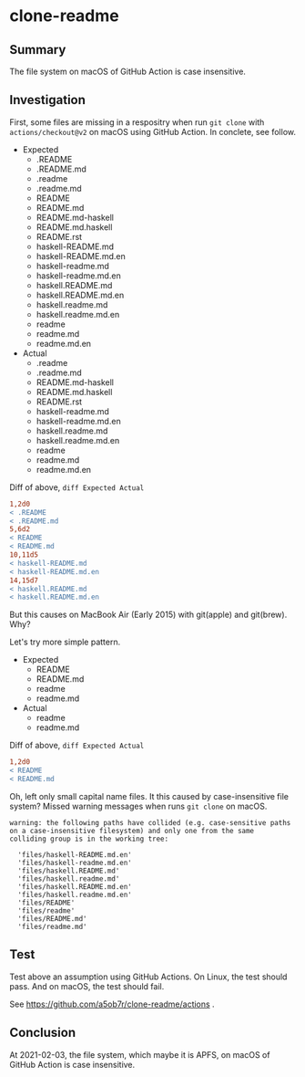 # clone-readme

## Summary

The file system on macOS of GitHub Action is case insensitive.

## Investigation

First, some files are missing in a respositry when run `git clone` with `actions/checkout@v2` on macOS using GitHub Action.
In conclete, see follow.

- Expected
  - .README
  - .README.md
  - .readme
  - .readme.md
  - README
  - README.md
  - README.md-haskell
  - README.md.haskell
  - README.rst
  - haskell-README.md
  - haskell-README.md.en
  - haskell-readme.md
  - haskell-readme.md.en
  - haskell.README.md
  - haskell.README.md.en
  - haskell.readme.md
  - haskell.readme.md.en
  - readme
  - readme.md
  - readme.md.en
- Actual
  - .readme
  - .readme.md
  - README.md-haskell
  - README.md.haskell
  - README.rst
  - haskell-readme.md
  - haskell-readme.md.en
  - haskell.readme.md
  - haskell.readme.md.en
  - readme
  - readme.md
  - readme.md.en

Diff of above, `diff Expected Actual`

```diff
1,2d0
< .README
< .README.md
5,6d2
< README
< README.md
10,11d5
< haskell-README.md
< haskell-README.md.en
14,15d7
< haskell.README.md
< haskell.README.md.en
```

But this causes on MacBook Air (Early 2015) with git(apple) and git(brew).
Why?

Let's try more simple pattern.

- Expected
  - README
  - README.md
  - readme
  - readme.md
- Actual
  - readme
  - readme.md

Diff of above, `diff Expected Actual`

```diff
1,2d0
< README
< README.md
```

Oh, left only small capital name files.
It this caused by case-insensitive file system?
Missed warning messages when runs `git clone` on macOS.

```
warning: the following paths have collided (e.g. case-sensitive paths
on a case-insensitive filesystem) and only one from the same
colliding group is in the working tree:

  'files/haskell-README.md.en'
  'files/haskell-readme.md.en'
  'files/haskell.README.md'
  'files/haskell.readme.md'
  'files/haskell.README.md.en'
  'files/haskell.readme.md.en'
  'files/README'
  'files/readme'
  'files/README.md'
  'files/readme.md'
```

## Test

Test above an assumption using GitHub Actions.
On Linux, the test should pass.
And on macOS, the test should fail.

See https://github.com/a5ob7r/clone-readme/actions .

## Conclusion

At 2021-02-03, the file system, which maybe it is APFS, on macOS of GitHub Action is case insensitive.
